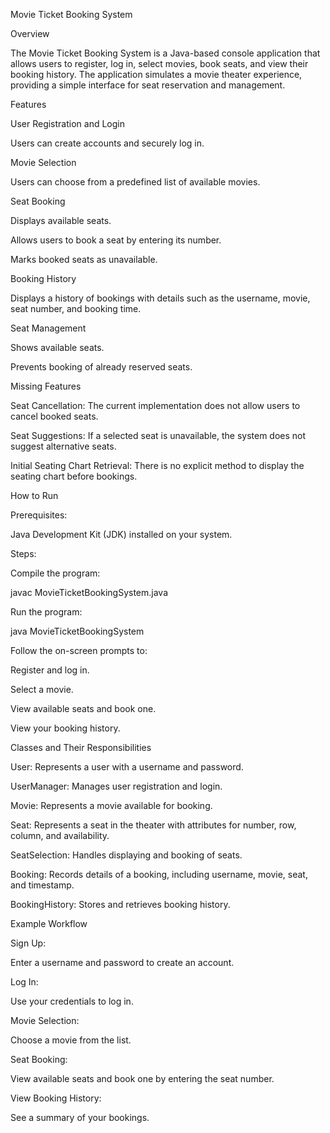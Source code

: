 Movie Ticket Booking System

Overview

The Movie Ticket Booking System is a Java-based console application that allows users to register, log in, select movies, book seats, and view their booking history. The application simulates a movie theater experience, providing a simple interface for seat reservation and management.

Features

User Registration and Login

Users can create accounts and securely log in.

Movie Selection

Users can choose from a predefined list of available movies.

Seat Booking

Displays available seats.

Allows users to book a seat by entering its number.

Marks booked seats as unavailable.

Booking History

Displays a history of bookings with details such as the username, movie, seat number, and booking time.

Seat Management

Shows available seats.

Prevents booking of already reserved seats.

Missing Features

Seat Cancellation: The current implementation does not allow users to cancel booked seats.

Seat Suggestions: If a selected seat is unavailable, the system does not suggest alternative seats.

Initial Seating Chart Retrieval: There is no explicit method to display the seating chart before bookings.

How to Run

Prerequisites:

Java Development Kit (JDK) installed on your system.

Steps:

Compile the program:

javac MovieTicketBookingSystem.java

Run the program:

java MovieTicketBookingSystem

Follow the on-screen prompts to:

Register and log in.

Select a movie.

View available seats and book one.

View your booking history.

Classes and Their Responsibilities

User: Represents a user with a username and password.

UserManager: Manages user registration and login.

Movie: Represents a movie available for booking.

Seat: Represents a seat in the theater with attributes for number, row, column, and availability.

SeatSelection: Handles displaying and booking of seats.

Booking: Records details of a booking, including username, movie, seat, and timestamp.

BookingHistory: Stores and retrieves booking history.

Example Workflow

Sign Up:

Enter a username and password to create an account.

Log In:

Use your credentials to log in.

Movie Selection:

Choose a movie from the list.

Seat Booking:

View available seats and book one by entering the seat number.

View Booking History:

See a summary of your bookings.
